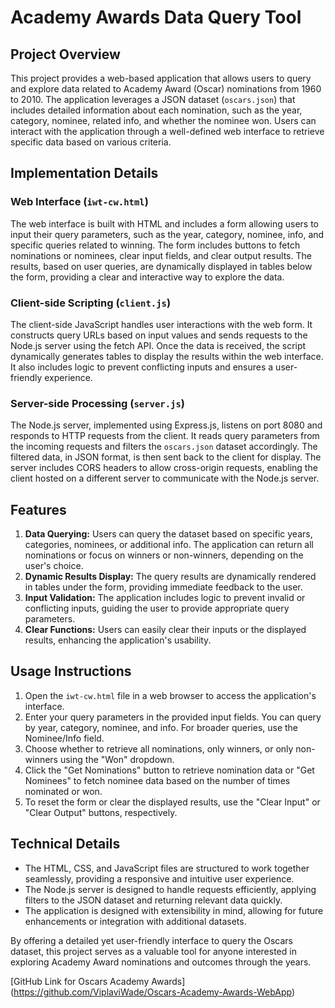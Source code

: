 # Academy Awards Data Query Tool

## Project Overview

This project provides a web-based application that allows users to query and explore data related to Academy Award (Oscar) nominations from 1960 to 2010. The application leverages a JSON dataset (`oscars.json`) that includes detailed information about each nomination, such as the year, category, nominee, related info, and whether the nominee won. Users can interact with the application through a well-defined web interface to retrieve specific data based on various criteria.

## Implementation Details

### Web Interface (`iwt-cw.html`)

The web interface is built with HTML and includes a form allowing users to input their query parameters, such as the year, category, nominee, info, and specific queries related to winning. The form includes buttons to fetch nominations or nominees, clear input fields, and clear output results. The results, based on user queries, are dynamically displayed in tables below the form, providing a clear and interactive way to explore the data.

### Client-side Scripting (`client.js`)

The client-side JavaScript handles user interactions with the web form. It constructs query URLs based on input values and sends requests to the Node.js server using the fetch API. Once the data is received, the script dynamically generates tables to display the results within the web interface. It also includes logic to prevent conflicting inputs and ensures a user-friendly experience.

### Server-side Processing (`server.js`)

The Node.js server, implemented using Express.js, listens on port 8080 and responds to HTTP requests from the client. It reads query parameters from the incoming requests and filters the `oscars.json` dataset accordingly. The filtered data, in JSON format, is then sent back to the client for display. The server includes CORS headers to allow cross-origin requests, enabling the client hosted on a different server to communicate with the Node.js server.

## Features

1. **Data Querying:** Users can query the dataset based on specific years, categories, nominees, or additional info. The application can return all nominations or focus on winners or non-winners, depending on the user's choice.
2. **Dynamic Results Display:** The query results are dynamically rendered in tables under the form, providing immediate feedback to the user.
3. **Input Validation:** The application includes logic to prevent invalid or conflicting inputs, guiding the user to provide appropriate query parameters.
4. **Clear Functions:** Users can easily clear their inputs or the displayed results, enhancing the application's usability.

## Usage Instructions

1. Open the `iwt-cw.html` file in a web browser to access the application's interface.
2. Enter your query parameters in the provided input fields. You can query by year, category, nominee, and info. For broader queries, use the Nominee/Info field.
3. Choose whether to retrieve all nominations, only winners, or only non-winners using the "Won" dropdown.
4. Click the "Get Nominations" button to retrieve nomination data or "Get Nominees" to fetch nominee data based on the number of times nominated or won.
5. To reset the form or clear the displayed results, use the "Clear Input" or "Clear Output" buttons, respectively.

## Technical Details

- The HTML, CSS, and JavaScript files are structured to work together seamlessly, providing a responsive and intuitive user experience.
- The Node.js server is designed to handle requests efficiently, applying filters to the JSON dataset and returning relevant data quickly.
- The application is designed with extensibility in mind, allowing for future enhancements or integration with additional datasets.

By offering a detailed yet user-friendly interface to query the Oscars dataset, this project serves as a valuable tool for anyone interested in exploring Academy Award nominations and outcomes through the years.

[GitHub Link for Oscars Academy Awards] (https://github.com/ViplaviWade/Oscars-Academy-Awards-WebApp)